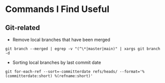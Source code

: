 # Commands I Find Useful

## Git-related

* Remove local branches that have been merged 

 ```
 git branch --merged | egrep -v "(^\*|master|main)" | xargs git branch -d
```

* Sorting local branches by last commit date

 ```
 git for-each-ref --sort=-committerdate refs/heads/ --format='%(committerdate:short) %(refname:short)'
```
